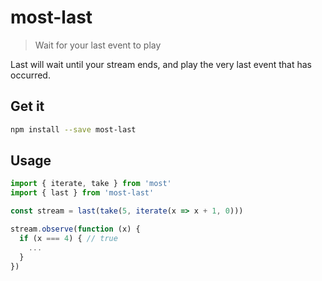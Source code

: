 # most-last

> Wait for your last event to play

Last will wait until your stream ends, and play the very last event that has occurred.

## Get it

```sh
npm install --save most-last
```

## Usage

```js
import { iterate, take } from 'most'
import { last } from 'most-last'

const stream = last(take(5, iterate(x => x + 1, 0)))

stream.observe(function (x) {
  if (x === 4) { // true
    ...
  }
})

```

